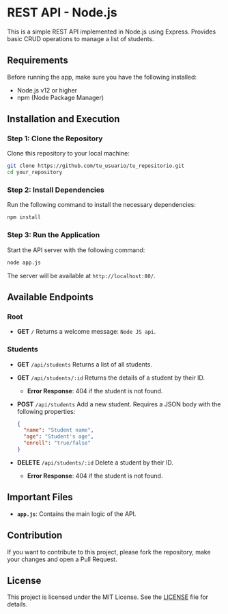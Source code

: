 # REST API - Node.js

This is a simple REST API implemented in Node.js using Express. Provides basic CRUD operations to manage a list of students.

## Requirements

Before running the app, make sure you have the following installed:

- Node.js v12 or higher
- npm (Node Package Manager)

## Installation and Execution

### Step 1: Clone the Repository

Clone this repository to your local machine:

```bash
git clone https://github.com/tu_usuario/tu_repositorio.git
cd your_repository
```

### Step 2: Install Dependencies

Run the following command to install the necessary dependencies:

```bash
npm install
```

### Step 3: Run the Application

Start the API server with the following command:

```bash
node app.js
```

The server will be available at `http://localhost:80/`.

## Available Endpoints

### Root
- **GET** `/`
  Returns a welcome message: `Node JS api`.

### Students

- **GET** `/api/students`
  Returns a list of all students.

- **GET** `/api/students/:id`
  Returns the details of a student by their ID.
  - **Error Response**: 404 if the student is not found.

- **POST** `/api/students`
  Add a new student. Requires a JSON body with the following properties:
  ```json
  {
    "name": "Student name",
    "age": "Student's age",
    "enroll": "true/false"
  }
  ```

- **DELETE** `/api/students/:id`
  Delete a student by their ID.
  - **Error Response**: 404 if the student is not found.

## Important Files

- **`app.js`**: Contains the main logic of the API.

## Contribution

If you want to contribute to this project, please fork the repository, make your changes and open a Pull Request.

## License

This project is licensed under the MIT License. See the [LICENSE](LICENSE) file for details.
